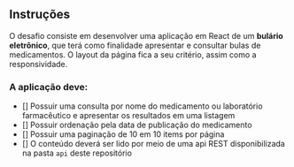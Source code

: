 ## Instruções

O desafio consiste em desenvolver uma aplicação em React de um **bulário eletrônico**, que terá como finalidade apresentar e consultar bulas de medicamentos. O layout da página fica a seu critério, assim como a responsividade.

### A aplicação deve:

- [] Possuir uma consulta por nome do medicamento ou laboratório farmacêutico e apresentar os resultados em uma listagem
- [] Possuir ordenação pela data de publicação do medicamento
- [] Possuir uma paginação de 10 em 10 items por página
- [] O conteúdo deverá ser lido por meio de uma api REST disponibilizada na pasta `api` deste repositório
